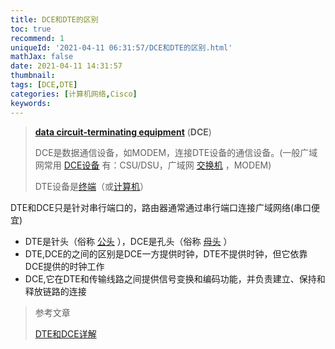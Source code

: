 ```yaml
---
title: DCE和DTE的区别
toc: true
recommend: 1
uniqueId: '2021-04-11 06:31:57/DCE和DTE的区别.html'
mathJax: false
date: 2021-04-11 14:31:57
thumbnail: 
tags: [DCE,DTE]
categories: [计算机网络,Cisco]
keywords:
---
```

> [**data circuit-terminating equipment**](https://en.wikipedia.org/wiki/Data_circuit-terminating_equipment#cite_note-TIA_1997_232F-1) (**DCE**) 
>
> DCE是数据通信设备，如MODEM，连接DTE设备的通信设备。(一般广域网常用 [DCE设备](http://baike.baidu.com/view/536354.htm) 有：CSU/DSU，广域网 [交换机](http://baike.baidu.com/view/1077.htm) ，MODEM)
>
> DTE设备是[终端](https://en.wikipedia.org/wiki/Terminal_(telecommunication))（或[计算机](https://en.wikipedia.org/wiki/Computer)）

<!-- more -->

DTE和DCE只是针对串行端口的，路由器通常通过串行端口连接广域网络(串口便宜)

- DTE是针头（俗称 [公头](http://baike.baidu.com/view/2944899.htm) ），DCE是孔头（俗称 [母头](http://baike.baidu.com/view/3572688.htm) ）
- DTE,DCE的之间的区别是DCE一方提供时钟，DTE不提供时钟，但它依靠DCE提供的时钟工作
- DCE,它在DTE和传输线路之间提供信号变换和编码功能，并负责建立、保持和释放链路的连接

> 参考文章
>
> [DTE和DCE详解](https://blog.csdn.net/wangyunqian6/article/details/6371130?utm_medium=distribute.pc_relevant.none-task-blog-2%7Edefault%7EOPENSEARCH%7Edefault-3.control&dist_request_id=1330147.22499.16181241610311079&depth_1-utm_source=distribute.pc_relevant.none-task-blog-2%7Edefault%7EOPENSEARCH%7Edefault-3.control)